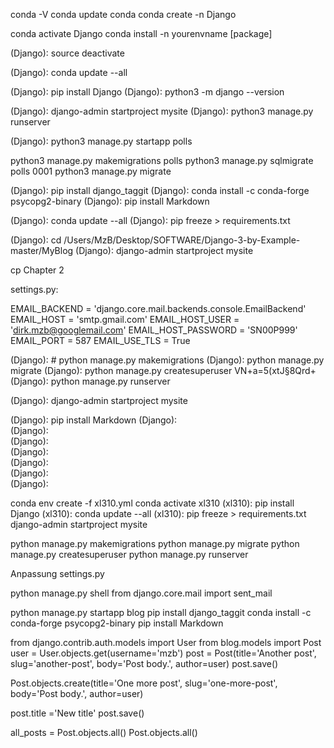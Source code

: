 conda -V
conda update conda
conda create -n Django

conda activate Django
conda install -n yourenvname [package]

(Django):   source deactivate

(Django):   conda update --all

(Django):   pip install Django
(Django):   python3 -m django --version


(Django):   django-admin startproject mysite
(Django):   python3 manage.py runserver

(Django):   python3 manage.py startapp polls

python3 manage.py makemigrations polls
python3 manage.py sqlmigrate polls 0001
python3 manage.py migrate



(Django):   pip install django_taggit
(Django):   conda install -c conda-forge psycopg2-binary
(Django):   pip install Markdown

(Django):   conda update --all
(Django):   pip freeze > requirements.txt

(Django):   cd /Users/MzB/Desktop/SOFTWARE/Django-3-by-Example-master/MyBlog
(Django):   django-admin startproject mysite

cp Chapter 2

settings.py:

EMAIL_BACKEND = 'django.core.mail.backends.console.EmailBackend'
EMAIL_HOST = 'smtp.gmail.com'
EMAIL_HOST_USER = 'dirk.mzb@googlemail.com'
EMAIL_HOST_PASSWORD = 'SN00P999'
EMAIL_PORT = 587
EMAIL_USE_TLS = True

(Django):   # python manage.py makemigrations
(Django):   python manage.py migrate
(Django):   python manage.py createsuperuser VN+a=5(xtJ§8Qrd+
(Django):   python manage.py runserver

(Django):  django-admin startproject mysite


(Django):  pip install Markdown
(Django):  
(Django):  
(Django):  
(Django):  
(Django):  
(Django):  
(Django):  



conda env create -f xl310.yml
conda activate xl310
(xl310):  pip install Django
(xl310):  conda update --all
(xl310):  pip freeze > requirements.txt
django-admin startproject mysite

python manage.py makemigrations
python manage.py migrate
python manage.py createsuperuser
python manage.py runserver

Anpassung settings.py

python manage.py shell
from django.core.mail import sent_mail


python manage.py startapp blog
pip install django_taggit
conda install -c conda-forge psycopg2-binary
pip install Markdown

from django.contrib.auth.models import User
from blog.models import Post
user = User.objects.get(username='mzb')
post = Post(title='Another post',
            slug='another-post',
            body='Post body.',
            author=user)
post.save()

Post.objects.create(title='One more post', 
                    slug='one-more-post',
                    body='Post body.',
                    author=user)

post.title ='New title'
post.save()

all_posts = Post.objects.all()
Post.objects.all()